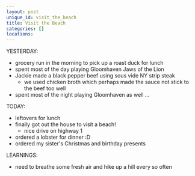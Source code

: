 ```yaml
---
layout: post
unique_id: visit_the_beach
title: Visit the Beach
categories: []
locations: 
---
```


YESTERDAY:
* grocery run in the morning to pick up a roast duck for lunch
* spent most of the day playing Gloomhaven Jaws of the Lion
* Jackie made a black pepper beef using sous vide NY strip steak
  * we used chicken broth which perhaps made the sauce not stick to the beef too well
* spent most of the night playing Gloomhaven as well ...

TODAY:
* leftovers for lunch
* finally got out the house to visit a beach!
  * nice drive on highway 1
* ordered a lobster for dinner :D
* ordered my sister's Christmas and birthday presents

LEARNINGS:
* need to breathe some fresh air and hike up a hill every so often
